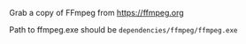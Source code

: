 Grab a copy of FFmpeg from https://ffmpeg.org

Path to ffmpeg.exe should be `dependencies/ffmpeg/ffmpeg.exe`
